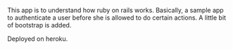 This app is to understand how ruby on rails works. Basically, a sample app to authenticate a user before she is allowed to do certain actions. A little bit of bootstrap is added. 

Deployed on heroku.

